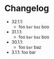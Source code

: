 # Changelog

- 32.1.1:
    - foo `bar` `baz` boo
- 31.1.1:
    - foo `bar` `baz` boo
- 30.1.1:
    - foo `bar` baz
- 3.1.1:
    foo bar